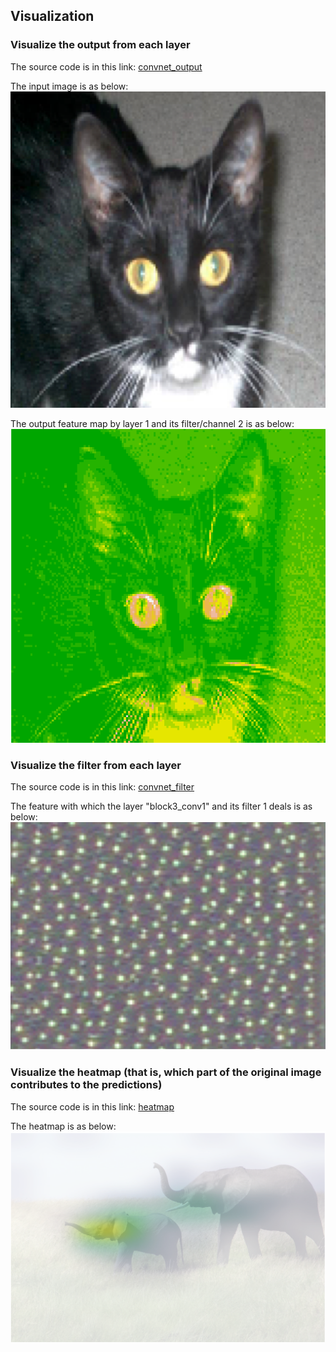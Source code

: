 ## Visualization

### Visualize the output from each layer

The source code is in this link: [convnet_output](./source-code/convnet_output.R)

The input image is as below:
![input](./pix/input.png)

The output feature map by layer 1 and its filter/channel 2 is as below:
![output](./pix/output.png)

### Visualize the filter from each layer

The source code is in this link: [convnet_filter](./source-code/convnet_filter.R)

The feature with which the layer "block3_conv1" and its filter 1 deals is as below:
![filter](./pix/filter.png)

### Visualize the heatmap (that is, which part of the original image contributes to the predictions)

The source code is in this link: [heatmap](./source-code/heatmap.R)

The heatmap is as below:
![heatmap](./pix/heatmap.png)